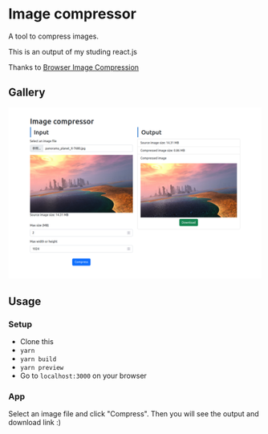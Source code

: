 # Image compressor

A tool to compress images.

This is an output of my studing react.js

Thanks to [Browser Image Compression](https://github.com/Donaldcwl/browser-image-compression#readme)

## Gallery

![screenshot-1](./screenshots/1.png)

## Usage

### Setup

- Clone this
- `yarn`
- `yarn build`
- `yarn preview`
- Go to `localhost:3000` on your browser

### App

Select an image file and click "Compress". Then you will see the output and download link :)

